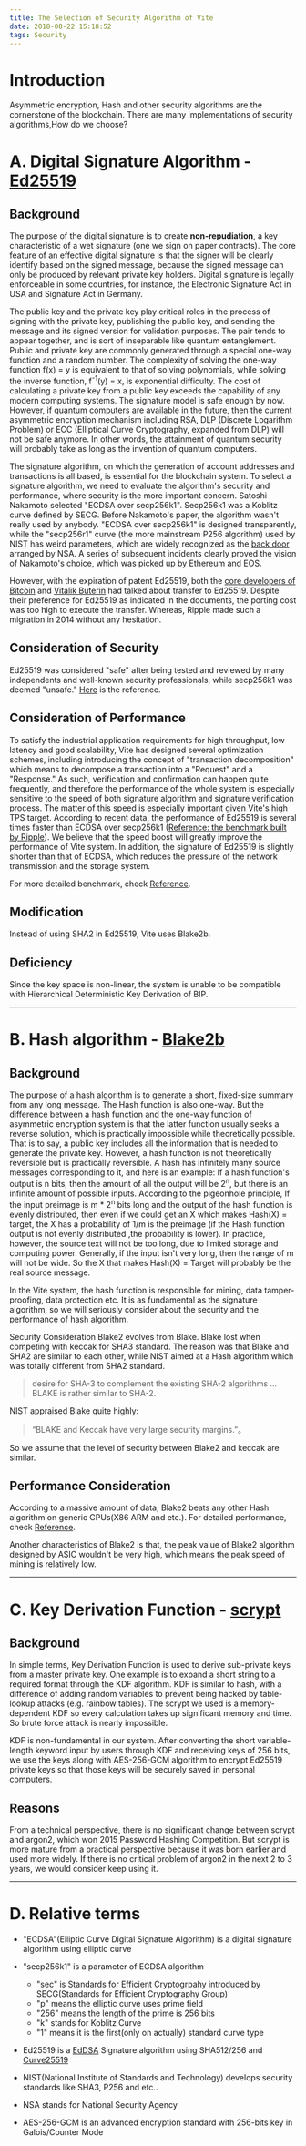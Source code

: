 ```yaml
---
title: The Selection of Security Algorithm of Vite
date: 2018-08-22 15:18:52
tags: Security
---
```

# Introduction
Asymmetric encryption, Hash and other security algorithms are the cornerstone of the blockchain. There are many implementations of security algorithms,How do we choose?
<!-- more -->
# A. Digital Signature Algorithm - [Ed25519](https://ed25519.cr.yp.to/)
## Background
The purpose of the digital signature is to create **non-repudiation**, a key characteristic of a wet signature (one we sign on paper contracts). The core feature of an effective digital signature is that the signer will be clearly identify based on the signed message, because the signed message can only be produced by relevant private key holders. Digital signature is legally enforceable in some countries, for instance, the Electronic Signature Act in USA and Signature Act in Germany.

The public key and the private key play critical roles in the process of signing with the private key, publishing the public key, and sending the message and its signed version for validation purposes. The pair tends to appear together, and is sort of inseparable like quantum entanglement. Public and private key are commonly generated through a special one-way function and a random number. The complexity of solving the one-way function f(x) = y is equivalent to that of solving polynomials, while solving the inverse function, f<sup>-1</sup>(y) = x, is exponential difficulty. The cost of calculating a private key from a public key exceeds the capability of any modern computing systems. The signature model is safe enough by now. However, if quantum computers are available in the future, then the current asymmetric encryption mechanism including RSA, DLP (Discrete Logarithm Problem) or ECC (Elliptical Curve Cryptography, expanded from DLP) will not be safe anymore. In other words, the attainment of quantum security will probably take as long as the invention of quantum computers.

The signature algorithm, on which the generation of account addresses and transactions is all based, is essential for the blockchain system. To select a signature algorithm, we need to evaluate the algorithm's security and performance, where security is the more important concern. Satoshi Nakamoto selected "ECDSA over secp256k1". Secp256k1 was a Koblitz curve defined by SECG.  Before Nakamoto's paper, the algorithm wasn't really used by anybody. "ECDSA over secp256k1" is designed transparently, while the "secp256r1" curve (the more mainstream P256 algorithm) used by NIST has weird parameters, which are widely recognized as the [back door](https://www.ams.org/notices/201402/rnoti-p190.pdf) arranged by NSA.  A series of subsequent incidents clearly proved the vision of Nakamoto's choice, which was picked up by Ethereum and EOS.

However, with the expiration of patent Ed25519, both the [core developers of Bitcoin](https://bitcointalk.org/index.php?topic=103172.msg1134832#msg1134832) and [Vitalik Buterin](https://blog.ethereum.org/2015/07/05/on-abstraction/) had talked about transfer to Ed25519.  Despite their preference for Ed25519 as indicated in the documents, the porting cost was too high to execute the transfer.  Whereas,  Ripple made such a migration in 2014 without any hesitation.

## Consideration of Security
Ed25519 was considered "safe" after being tested and reviewed by many independents and well-known security professionals, while secp256k1 was deemed "unsafe." [Here](https://safecurves.cr.yp.to/) is the reference.

## Consideration of Performance
To satisfy the industrial application requirements for high throughput, low latency and good scalability, Vite has designed several optimization schemes, including introducing the concept of "transaction decomposition" which means to decompose a transaction into a "Request" and a "Response."  As such, verification and confirmation can happen quite frequently, and therefore the performance of the whole system is especially sensitive to the speed of both signature algorithm and signature verification process.  The matter of this speed is especially important given Vite's high TPS target.  According to recent data, the performance of Ed25519 is several times faster than ECDSA over secp256k1 ([Reference: the benchmark built by Ripple](https://ripple.com/dev-blog/curves-with-a-twist/)). We believe that the speed boost will greatly improve the performance of Vite system. In addition, the signature of Ed25519 is slightly shorter than that of ECDSA, which reduces the pressure of the network transmission and the storage system.

For more detailed benchmark, check [Reference](https://bench.cr.yp.to/primitives-sign.html).

## Modification
Instead of using SHA2 in Ed25519, Vite uses Blake2b.

## Deficiency
Since the key space is non-linear, the system is unable to be compatible with Hierarchical Deterministic Key Derivation of BIP. 
***
# B. Hash algorithm - [Blake2b](https://blake2.net/)
## Background
The purpose of a hash algorithm is to generate a short, fixed-size summary from any long message. The Hash function is also one-way. But the difference between a hash function and the one-way function of asymmetric encryption system is that the latter function usually seeks a reverse solution, which is practically impossible while theoretically possible. That is to say, a public key includes all the information that is needed to generate the private key. However, a hash function is not theoretically reversible but is practically reversible. A hash has infinitely many source messages corresponding to it, and here is an example: If a hash function's output is n bits, then the amount of all the output will be 2<sup>n</sup>, but there is an infinite amount of possible inputs. According to the pigeonhole principle, If the input preimage is m * 2<sup>n</sup> bits long and the output of the hash function is evenly distributed, then even if we could get an X which makes Hash(X) = target, the X has a probability of 1/m is the preimage (if the Hash function output is not evenly distributed ,the probability is lower). In practice, however, the source text will not be too long, due to limited storage and computing power. Generally, if the input isn't very long, then the range of m will not be wide. So the X that makes Hash(X) = Target will probably be the real source message.

In the Vite system, the hash function is responsible for mining, data tamper-proofing, data protection etc. It is as fundamental as the signature algorithm, so we will seriously consider about the security and the performance of hash algorithm.

Security Consideration
Blake2 evolves from Blake. Blake lost when competing with keccak for SHA3 standard. The reason was that Blake and SHA2 are similar to each other, while NIST aimed at a Hash algorithm which was totally different from SHA2 standard.

>desire for SHA-3 to complement the existing SHA-2 algorithms … BLAKE is rather similar to SHA-2.

NIST appraised Blake quite highly:

>“BLAKE and Keccak have very large security margins.”。

So we assume that the level of security between Blake2 and keccak are similar.

## Performance Consideration
According to a massive amount of data, Blake2 beats any other Hash algorithm on generic CPUs(X86 ARM and etc.). For detailed performance, check [Reference](http://bench.cr.yp.to/results-sha3.html).

Another characteristics of Blake2 is that, the peak value of Blake2 algorithm designed by ASIC wouldn't be very high, which means the peak speed of mining is relatively low.
***
# C. Key Derivation Function - [scrypt](https://github.com/Tarsnap/scrypt)
## Background
In simple terms, Key Derivation Function is used to derive sub-private keys from a master private key. One example is to expand a short string to a required format through the KDF algorithm. KDF is similar to hash, with a difference of adding random variables to prevent being hacked by table-lookup attacks (e.g. rainbow tables). The scrypt we used is a memory-dependent KDF so every calculation takes up significant memory and time. So brute force attack is nearly impossible.

KDF is non-fundamental in our system. After converting the short variable-length keyword input by users through KDF and receiving keys of 256 bits, we use the keys along with AES-256-GCM algorithm to encrypt Ed25519 private keys so that those keys will be securely saved in personal computers.

## Reasons
From a technical perspective, there is no significant change between scrypt and argon2, which won 2015 Password Hashing Competition. But scrypt is more mature from a practical perspective because it was born earlier and used more widely. If there is no critical problem of argon2 in the next 2 to 3 years, we would consider keep using it.
***
# D. Relative terms
* "ECDSA"(Elliptic Curve Digital Signature Algorithm) is a digital signature algorithm using elliptic curve

* "secp256k1" is a parameter of ECDSA algorithm
    * "sec" is Standards for Efficient Cryptogrpahy introduced by SECG(Standards for Efficient Cryptography Group) 
    * "p" means the elliptic curve uses prime field
    * "256" means the length of the prime is 256 bits
    * "k" stands for Koblitz Curve
    * "1" means it is the first(only on actually) standard curve type

* Ed25519 is a [EdDSA](https://en.wikipedia.org/wiki/EdDSA) Signature algorithm using SHA512/256 and [Curve25519](https://en.wikipedia.org/wiki/Curve25519)

* NIST(National Institute of Standards and Technology) develops security standards like SHA3, P256 and etc..

* NSA stands for National Security Agency

* AES-256-GCM is an advanced encryption standard with 256-bits key in Galois/Counter Mode

